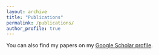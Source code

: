 ```yaml
---
layout: archive
title: "Publications"
permalink: /publications/
author_profile: true
---
```


You can also find my papers on my <a href="https://scholar.google.com/citations?hl=en&user=HvUSfd0AAAAJ">Google Scholar profile</a>.

<!-- {% include base_path %}

{% for post in site.publications reversed %}
  {% include archive-single.html %}
{% endfor %} -->
